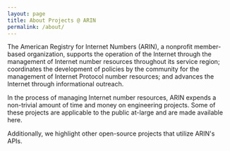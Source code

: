 ```yaml
---
layout: page
title: About Projects @ ARIN
permalink: /about/
---
```


The American Registry for Internet Numbers (ARIN), a nonprofit member-based organization, supports the operation of the Internet through the management of Internet number resources throughout its service region; coordinates the development of policies by the community for the management of Internet Protocol number resources; and advances the Internet through informational outreach.

In the process of managing Internet number resources, ARIN expends a non-trivial amount of time and money on engineering projects. Some of these projects are applicable to the public at-large and are made available here.

Additionally, we highlight other open-source projects that utilize ARIN's APIs.
